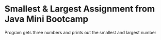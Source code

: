 # Smallest & Largest Assignment from Java Mini Bootcamp 

Program gets three numbers and prints out the smallest and largest number
